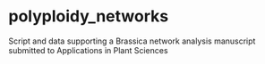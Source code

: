 # polyploidy_networks
Script and data supporting a Brassica network analysis manuscript submitted to Applications in Plant Sciences
